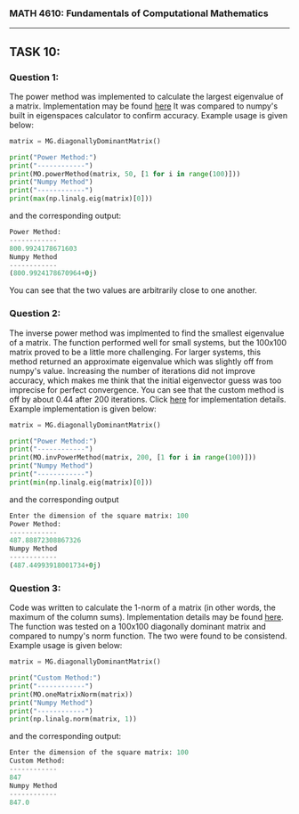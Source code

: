 ### MATH 4610: Fundamentals of Computational Mathematics 
***

## TASK 10:

### Question 1:

The power method was implemented to calculate the largest eigenvalue of a matrix. Implementation may be found [here](https://github.com/HyrumHansen/math4610/blob/main/code/task10/powerMethod.md) It was compared to numpy's built in eigenspaces calculator to confirm accuracy. Example usage is given below:

```python
matrix = MG.diagonallyDominantMatrix()

print("Power Method:")
print("------------")
print(MO.powerMethod(matrix, 50, [1 for i in range(100)]))
print("Numpy Method")
print("------------")
print(max(np.linalg.eig(matrix)[0]))
```

and the corresponding output:

```python
Power Method:
------------
800.9924178671603
Numpy Method
------------
(800.9924178670964+0j)
```

You can see that the two values are arbitrarily close to one another.

### Question 2:

The inverse power method was implmented to find the smallest eigenvalue of a matrix. The function performed well for small systems, but the 100x100 matrix proved to be a little more challenging. For larger systems, this method returned an approximate eigenvalue which was slightly off from numpy's value. Increasing the number of iterations did not improve accuracy, which makes me think that the initial eigenvector guess was too imprecise for perfect convergence. You can see that the custom method is off by about 0.44 after 200 iterations. Click [here](https://github.com/HyrumHansen/math4610/blob/main/code/task10/invPowerMethod.md) for implementation details. Example implementation is given below:

```python
matrix = MG.diagonallyDominantMatrix()

print("Power Method:")
print("------------")
print(MO.invPowerMethod(matrix, 200, [1 for i in range(100)]))
print("Numpy Method")
print("------------")
print(min(np.linalg.eig(matrix)[0]))
```

and the corresponding output

```python
Enter the dimension of the square matrix: 100
Power Method:
------------
487.88872308867326
Numpy Method
------------
(487.44993918001734+0j)
```

### Question 3:

Code was written to calculate the 1-norm of a matrix (in other words, the maximum of the column sums). Implementation details may be found [here](https://github.com/HyrumHansen/math4610/blob/main/code/task10/1matrixNorm.md). The function was tested on a 100x100 diagonally dominant matrix and compared to numpy's norm function. The two were found to be consistend. Example usage is given below:

```python
matrix = MG.diagonallyDominantMatrix()

print("Custom Method:")
print("------------")
print(MO.oneMatrixNorm(matrix))
print("Numpy Method")
print("------------")
print(np.linalg.norm(matrix, 1))
```

and the corresponding output:

```python
Enter the dimension of the square matrix: 100
Custom Method:
------------
847
Numpy Method
------------
847.0
```


